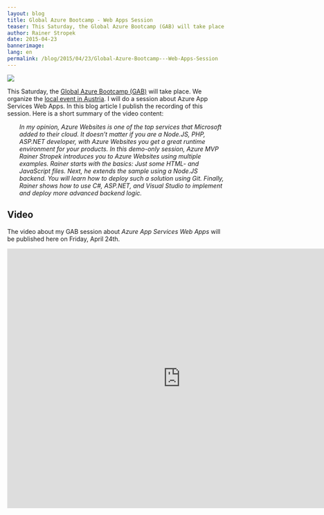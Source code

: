 ```yaml
---
layout: blog
title: Global Azure Bootcamp - Web Apps Session
teaser: This Saturday, the Global Azure Bootcamp (GAB) will take place. We organize the local even in Austria. I will do a session about Azure App Services Web Apps. In this blog article I publish the recording of this session.
author: Rainer Stropek
date: 2015-04-23
bannerimage: 
lang: en
permalink: /blog/2015/04/23/Global-Azure-Bootcamp---Web-Apps-Session
---
```


<p class="floatRight" xmlns="http://www.w3.org/1999/xhtml">
  <img src="{{site.baseurl}}/content/images/blog/2015/04/2015-logo-250x250.png" />
</p><p xmlns="http://www.w3.org/1999/xhtml">This Saturday, the <a href="http://global.azurebootcamp.net/" target="_blank">Global Azure Bootcamp (GAB)</a> will take place. We organize the <a href="https://austriaazurebootcamp2015.eventday.com/" target="_blank">local event in Austria</a>. I will do a session about Azure App Services Web Apps. In this blog article I publish the recording of this session. Here is a short summary of the video content:
		</p><div style="margin-left: 2em" xmlns="http://www.w3.org/1999/xhtml">
  <p>
    <em>In my opinion, Azure Websites is one of the top services that Microsoft added to their cloud. It doesn’t matter if you are a Node.JS, PHP, ASP.NET developer, with Azure Websites you get a great runtime environment for your products. In this demo-only session, Azure MVP Rainer Stropek introduces you to Azure Websites using multiple examples. Rainer starts with the basics: Just some HTML- and JavaScript files. Next, he extends the sample using a Node.JS backend. You will learn how to deploy such a solution using Git. Finally, Rainer shows how to use C#, ASP.NET, and Visual Studio to implement and deploy more advanced backend logic.</em>
  </p>
</div><h2 xmlns="http://www.w3.org/1999/xhtml">Video
		</h2><p xmlns="http://www.w3.org/1999/xhtml">The video about my GAB session about <em>Azure App Services Web Apps</em> will be published here on Friday, April 24th.
		</p><iframe width="800" height="600" src="https://www.youtube.com/embed/DLNicdVGIj4?rel=0" frameborder="0" allowfullscreen="allowfullscreen" xmlns="http://www.w3.org/1999/xhtml"></iframe>